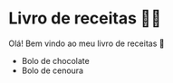# Livro de receitas :woman_cook:

Olá! Bem vindo ao meu livro de receitas :wave:

- Bolo de chocolate
- Bolo de cenoura
